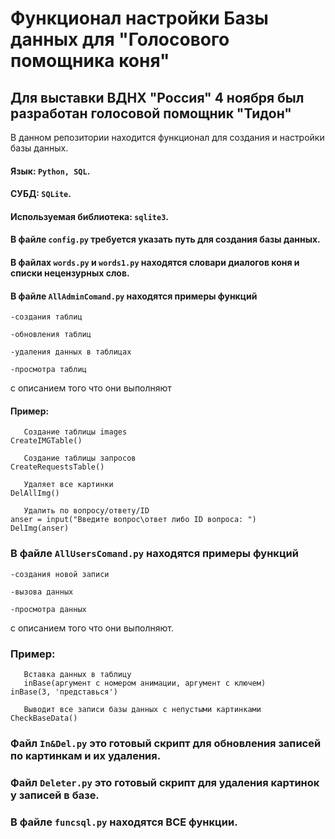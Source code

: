 # Функционал настройки Базы данных для "Голосового помощника коня"

## Для выставки ВДНХ "Россия" 4 ноября был разработан голосовой помощник "Тидон"

В данном репозитории находится функционал для создания и настройки базы данных.

#### Язык: `Python, SQL`.

#### СУБД: `SQLite`.

#### Используемая библиотека: `sqlite3`.

#### В файле `config.py` требуется указать путь для создания базы данных.

#### В файлах `words.py` и `words1.py` находятся словари диалогов коня и списки нецензурных слов.

#### В файле `AllAdminComand.py` находятся примеры функций

`-создания таблиц`

`-обновления таблиц`

`-удаления данных в таблицах`

`-просмотра таблиц` 

с описанием того что они выполняют

#### Пример:

```shell
   Создание таблицы images
CreateIMGTable()

   Создание таблицы запросов
CreateRequestsTable()

   Удаляет все картинки
DelAllImg()

   Удалить по вопросу/ответу/ID
anser = input("Введите вопрос\ответ либо ID вопроса: ")
DelImg(anser)
```

### В файле `AllUsersComand.py` находятся примеры функций

`-создания новой записи`

`-вызова данных`

`-просмотра данных` 

с описанием того что они выполняют.

### Пример:

```shell
   Вставка данных в таблицу
   inBase(аргумент с номером анимации, аргумент с ключем)
inBase(3, 'представься')

   Выводит все записи базы данных с непустыми картинками
CheckBaseData()
```

### Файл `In&Del.py` это готовый скрипт для обновления записей по картинкам и их удаления.

### Файл `Deleter.py` это готовый скрипт для удаления картинок у записей в базе.

### В файле `funcsql.py` находятся ВСЕ функции.